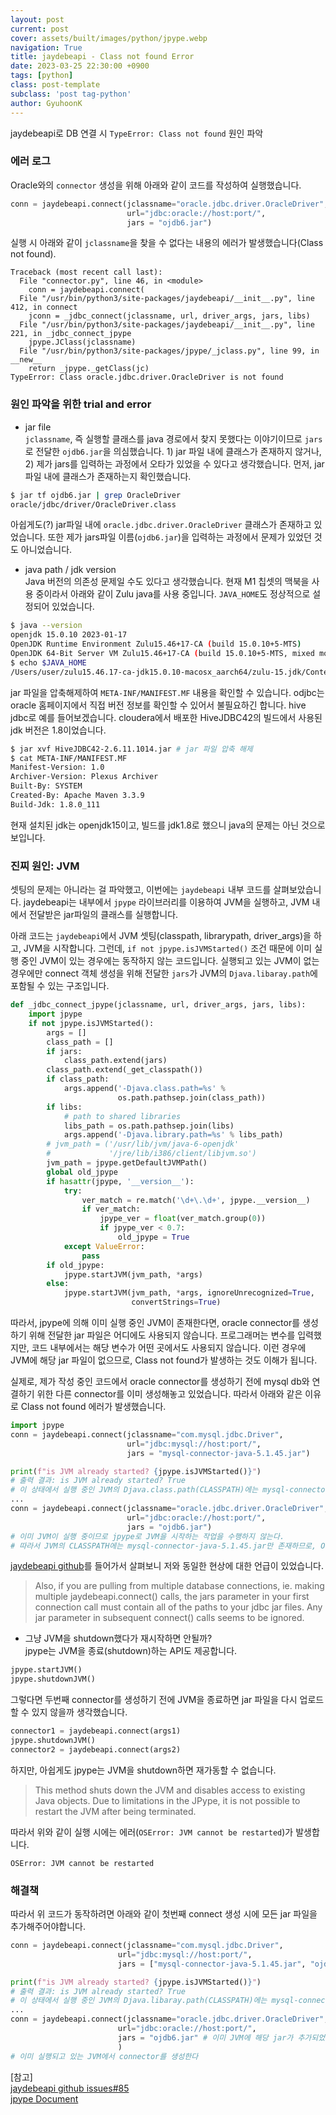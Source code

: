 ```yaml
---
layout: post
current: post
cover: assets/built/images/python/jpype.webp
navigation: True
title: jaydebeapi - Class not found Error
date: 2023-03-25 22:30:00 +0900
tags: [python]
class: post-template
subclass: 'post tag-python'
author: GyuhoonK
---
```


jaydebeapi로 DB 연결 시 `TypeError: Class not found` 원인 파악

### 에러 로그

Oracle와의 `connector` 생성을 위해 아래와 같이 코드를 작성하여 실행했습니다. 

```python
conn = jaydebeapi.connect(jclassname="oracle.jdbc.driver.OracleDriver",
                          url="jdbc:oracle://host:port/",
                          jars = "ojdb6.jar")
```

실행 시 아래와 같이 `jclassname`을 찾을 수 없다는 내용의 에러가 발생했습니다(Class not found).

```
Traceback (most recent call last):
  File "connector.py", line 46, in <module>
    conn = jaydebeapi.connect(
  File "/usr/bin/python3/site-packages/jaydebeapi/__init__.py", line 412, in connect
    jconn = _jdbc_connect(jclassname, url, driver_args, jars, libs)
  File "/usr/bin/python3/site-packages/jaydebeapi/__init__.py", line 221, in _jdbc_connect_jpype
    jpype.JClass(jclassname)
  File "/usr/bin/python3/site-packages/jpype/_jclass.py", line 99, in __new__
    return _jpype._getClass(jc)
TypeError: Class oracle.jdbc.driver.OracleDriver is not found
```

### 원인 파악을 위한 trial and error

- jar file  
`jclassname`, 즉 실행할 클래스를 java 경로에서 찾지 못했다는 이야기이므로 `jars`로 전달한 `ojdb6.jar`을 의심했습니다. 1) jar 파일 내에 클래스가 존재하지 않거나, 2) 제가 jars를 입력하는 과정에서 오타가 있었을 수 있다고 생각했습니다. 
먼저, jar 파일 내에 클래스가 존재하는지 확인했습니다.

```bash
$ jar tf ojdb6.jar | grep OracleDriver
oracle/jdbc/driver/OracleDriver.class
```

아쉽게도(?) jar파일 내에 `oracle.jdbc.driver.OracleDriver` 클래스가 존재하고 있었습니다. 또한 제가 jars파일 이름(`ojdb6.jar`)을 입력하는 과정에서 문제가 있었던 것도 아니었습니다.

- java path / jdk version  
Java 버전의 의존성 문제일 수도 있다고 생각했습니다. 현재 M1 칩셋의 맥북을 사용 중이라서 아래와 같이 Zulu java를 사용 중입니다. `JAVA_HOME`도 정상적으로 설정되어 있었습니다.  

```bash
$ java --version
openjdk 15.0.10 2023-01-17
OpenJDK Runtime Environment Zulu15.46+17-CA (build 15.0.10+5-MTS)
OpenJDK 64-Bit Server VM Zulu15.46+17-CA (build 15.0.10+5-MTS, mixed mode)
$ echo $JAVA_HOME
/Users/user/zulu15.46.17-ca-jdk15.0.10-macosx_aarch64/zulu-15.jdk/Contents/Home
```

jar 파일을 압축해제하여  `META-INF/MANIFEST.MF` 내용을 확인할 수 있습니다. odjbc는 oracle 홈페이지에서 직접 버전 정보를 확인할 수 있어서 불필요하긴 합니다. hive jdbc로 예를 들어보겠습니다. cloudera에서 배포한 HiveJDBC42의 빌드에서 사용된 jdk 버전은 1.8이었습니다.
```bash
$ jar xvf HiveJDBC42-2.6.11.1014.jar # jar 파일 압축 해제
$ cat META-INF/MANIFEST.MF 
Manifest-Version: 1.0
Archiver-Version: Plexus Archiver
Built-By: SYSTEM
Created-By: Apache Maven 3.3.9
Build-Jdk: 1.8.0_111
```

현재 설치된 jdk는 openjdk15이고, 빌드를 jdk1.8로 했으니 java의 문제는 아닌 것으로 보입니다.

### 진찌 원인: JVM
셋팅의 문제는 아니라는 걸 파악했고, 이번에는 `jaydebeapi` 내부 코드를 살펴보았습니다. jaydebeapi는 내부에서 `jpype` 라이브러리를 이용하여 JVM을 실행하고, JVM 내에서 전달받은 jar파일의 클래스를 실행합니다. 

아래 코드는 `jaydebeapi`에서 JVM 셋팅(classpath, librarypath, driver_args)을 하고, JVM을 시작합니다. 그런데, `if not jpype.isJVMStarted()` 조건 때문에 이미 실행 중인 JVM이 있는 경우에는 동작하지 않는 코드입니다. 실행되고 있는 JVM이 없는 경우에만 connect 객체 생성을 위해 전달한 `jars`가 JVM의 `Djava.libaray.path`에 포함될 수 있는 구조입니다.

```python
def _jdbc_connect_jpype(jclassname, url, driver_args, jars, libs):
    import jpype
    if not jpype.isJVMStarted():
        args = []
        class_path = []
        if jars:
            class_path.extend(jars)
        class_path.extend(_get_classpath())
        if class_path:
            args.append('-Djava.class.path=%s' %
                        os.path.pathsep.join(class_path))
        if libs:
            # path to shared libraries
            libs_path = os.path.pathsep.join(libs)
            args.append('-Djava.library.path=%s' % libs_path)
        # jvm_path = ('/usr/lib/jvm/java-6-openjdk'
        #             '/jre/lib/i386/client/libjvm.so')
        jvm_path = jpype.getDefaultJVMPath()
        global old_jpype
        if hasattr(jpype, '__version__'):
            try:
                ver_match = re.match('\d+\.\d+', jpype.__version__)
                if ver_match:
                    jpype_ver = float(ver_match.group(0))
                    if jpype_ver < 0.7:
                        old_jpype = True
            except ValueError:
                pass
        if old_jpype:
            jpype.startJVM(jvm_path, *args)
        else:
            jpype.startJVM(jvm_path, *args, ignoreUnrecognized=True,
                           convertStrings=True)
```

따라서, jpype에 의해 이미 실행 중인 JVM이 존재한다면, oracle connector를 생성하기 위해 전달한 jar 파일은 어디에도 사용되지 않습니다. 프로그래머는 변수를 입력했지만, 코드 내부에서는 해당 변수가 어떤 곳에서도 사용되지 않습니다. 이런 경우에 JVM에 해당 jar 파일이 없으므로, Class not found가 발생하는 것도 이해가 됩니다.

실제로, 제가 작성 중인 코드에서 oracle connector를 생성하기 전에 mysql db와 연결하기 위한 다른 connector를 이미 생성해놓고 있었습니다. 따라서 아래와 같은 이유로 Class not found 에러가 발생했습니다.

```python
import jpype
conn = jaydebeapi.connect(jclassname="com.mysql.jdbc.Driver",
                          url="jdbc:mysql://host:port/",
                          jars = "mysql-connector-java-5.1.45.jar")

print(f"is JVM already started? {jpype.isJVMStarted()}")
# 출력 결과: is JVM already started? True
# 이 상태에서 실행 중인 JVM의 Djava.class.path(CLASSPATH)에는 mysql-connector-java-5.1.45.jar만 존재
...
conn = jaydebeapi.connect(jclassname="oracle.jdbc.driver.OracleDriver",
                          url="jdbc:oracle://host:port/",
                          jars = "ojdb6.jar")
# 이미 JVM이 실행 중이므로 jpype로 JVM을 시작하는 작업을 수행하지 않는다.
# 따라서 JVM의 CLASSPATH에는 mysql-connector-java-5.1.45.jar만 존재하므로, OracleDriver 클래스를 찾을 수 없다.
```

[jaydebeapi github](https://github.com/baztian/jaydebeapi/issues/85#issuecomment-442851010)를 들어가서 살펴보니 저와 동일한 현상에 대한 언급이 있었습니다.

>Also, if you are pulling from multiple database connections, ie. making multiple jaydebeapi.connect() calls, the jars parameter in your first connection call must contain all of the paths to your jdbc jar files. Any jar parameter in subsequent connect() calls seems to be ignored.

- 그냥 JVM을 shutdown했다가 재시작하면 안될까?  
jpype는 JVM을 종료(shutdown)하는 API도 제공합니다.
```python
jpype.startJVM()
jpype.shutdownJVM()
```

그렇다면 두번째 connector를 생성하기 전에 JVM을 종료하면 jar 파일을 다시 업로드할 수 있지 않을까 생각했습니다. 

```python
connector1 = jaydebeapi.connect(args1)
jpype.shutdownJVM()
connector2 = jaydebeapi.connect(args2)
```

하지만, 아쉽게도 jpype는 JVM을 shutdown하면 재가동할 수 없습니다.

>This method shuts down the JVM and disables access to existing Java objects. Due to limitations in the JPype, it is not possible to restart the JVM after being terminated.

따라서 위와 같이 실행 시에는 에러(`OSError: JVM cannot be restarted`)가 발생합니다. 
```
OSError: JVM cannot be restarted
```

### 해결책
따라서 위 코드가 동작하려면 아래와 같이 첫번째 connect 생성 시에 모든 jar 파일을 추가해주어야합니다. 
```python
conn = jaydebeapi.connect(jclassname="com.mysql.jdbc.Driver",
                        url="jdbc:mysql://host:port/",
                        jars = ["mysql-connector-java-5.1.45.jar", "ojdb6.jar"])

print(f"is JVM already started? {jpype.isJVMStarted()}")
# 출력 결과: is JVM already started? True
# 이 상태에서 실행 중인 JVM의 Djava.libaray.path(CLASSPATH)에는 mysql-connector-java-5.1.45.jar와 ojdb6.jar가 추가됨
...
conn = jaydebeapi.connect(jclassname="oracle.jdbc.driver.OracleDriver",
                        url="jdbc:oracle://host:port/",
                        jars = "ojdb6.jar" # 이미 JVM에 해당 jar가 추가되었고, 두번째 connect()부터는 해당 옵션은 무시되므로 추가하지 않아도 된다
                        )
# 이미 실행되고 있는 JVM에서 connector를 생성한다
```


[참고]  
[jaydebeapi github issues#85](https://github.com/baztian/jaydebeapi/issues/85#issuecomment-442851010)  
[jpype Document](https://jpype.readthedocs.io/en/latest/api.html)